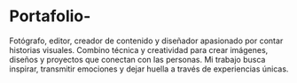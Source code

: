 # Portafolio-
Fotógrafo, editor, creador de contenido y diseñador apasionado por contar historias visuales. Combino técnica y creatividad para crear imágenes, diseños y proyectos que conectan con las personas. Mi trabajo busca inspirar, transmitir emociones y dejar huella a través de experiencias únicas.
